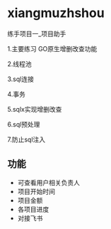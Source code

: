 # xiangmuzhshou
练手项目一_项目助手

1.主要练习 GO原生增删改查功能

2.线程池

3.sql连接

4.事务

5.sqlx实现增删改查

6.sql预处理

7.防止sql注入



## 功能
- 可查看用户相关负责人
- 项目开始时间
- 项目金额
- 各项目进度
- 对接飞书

